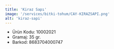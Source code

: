 ```yaml
---
title: 'Kiraz Sapı'
image: '/services/bitki-tohum/CAY-KIRAZSAPI.png'
alt: 'kiraz-sapi'
---
```


* Ürün Kodu: 10002021 
* Gramaj: 35 gr. 
* Barkod: 8683704000747